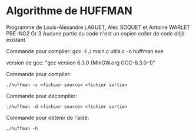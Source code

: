 
# Algorithme de HUFFMAN


Programme de Louis-Alexandre LAGUET, Alec SOQUET et Antoine WARLET PRE ING2 Gr 3
Aucune partie du code n'est un copier-coller de code déjà existant


Commande pour compiler:
gcc -I ./ main.c utils.c -o huffman.exe

version de gcc: "gcc version 6.3.0 (MinGW.org GCC-6.3.0-1)"

Commande pour compiler:

```./huffman -c <fichier source> <fichier sortie>```

Commande pour décompiler:

```./huffman -d <fichier source> <fichier sortie>```

Commande pour obtenir de l'aide:

```./huffman -h```